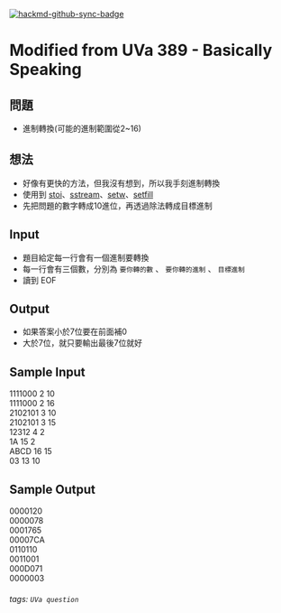 [![hackmd-github-sync-badge](https://hackmd.io/f-xUZ9F7RXaH1Y5oBg6MdQ/badge)](https://hackmd.io/f-xUZ9F7RXaH1Y5oBg6MdQ)
# Modified from UVa 389 - Basically Speaking


## 問題
* 進制轉換(可能的進制範圍從2~16)

## 想法
* 好像有更快的方法，但我沒有想到，所以我手刻進制轉換
* 使用到 [stoi](https://www.cplusplus.com/reference/string/stoi/)、[sstream](https://www.cplusplus.com/reference/sstream/stringstream/)、[setw](https://www.cplusplus.com/reference/iomanip/setw/)、[setfill](http://www.cplusplus.com/reference/iomanip/setfill/)
* 先把問題的數字轉成10進位，再透過除法轉成目標進制

## Input
* 題目給定每一行會有一個進制要轉換
* 每一行會有三個數，分別為 `要你轉的數` 、 `要你轉的進制` 、 `目標進制`
* 讀到 EOF

## Output
* 如果答案小於7位要在前面補0
* 大於7位，就只要輸出最後7位就好

## Sample Input
1111000 2 10  
1111000 2 16  
2102101 3 10  
2102101 3 15  
12312 4 2  
1A 15 2  
ABCD 16 15  
03 13 10  

## Sample Output  
0000120  
0000078  
0001765  
00007CA  
0110110  
0011001  
000D071  
0000003  
###### tags: `UVa question`